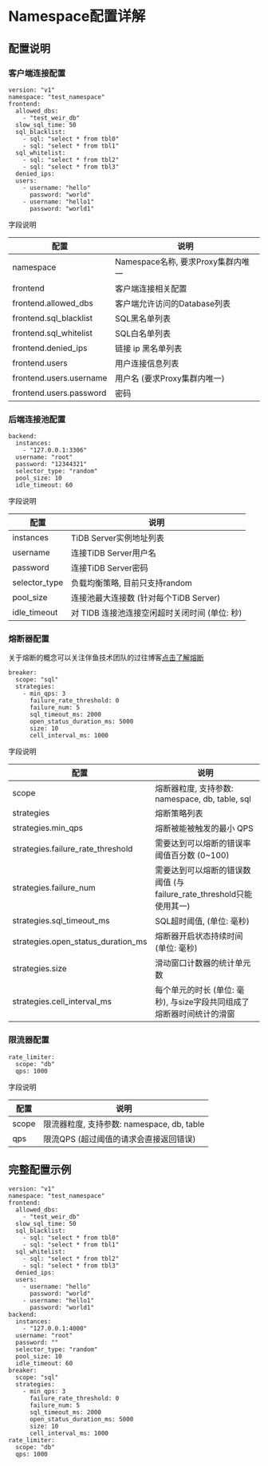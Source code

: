# Namespace配置详解

## 配置说明

### 客户端连接配置

```
version: "v1"
namespace: "test_namespace"
frontend:
  allowed_dbs:
    - "test_weir_db"
  slow_sql_time: 50
  sql_blacklist:
    - sql: "select * from tbl0"
    - sql: "select * from tbl1"
  sql_whitelist:
    - sql: "select * from tbl2"
    - sql: "select * from tbl3"
  denied_ips:
  users:
    - username: "hello"
      password: "world"
    - username: "hello1"
      password: "world1"
```

字段说明

| 配置 | 说明 |
| --- | --- |
| namespace | Namespace名称, 要求Proxy集群内唯一 |
| frontend | 客户端连接相关配置 |
| frontend.allowed_dbs | 客户端允许访问的Database列表 |
| frontend.sql_blacklist | SQL黑名单列表 |
| frontend.sql_whitelist | SQL白名单列表 |
| frontend.denied_ips | 链接 ip 黑名单列表  |
| frontend.users | 用户连接信息列表 |
| frontend.users.username | 用户名 (要求Proxy集群内唯一) |
| frontend.users.password | 密码 |

### 后端连接池配置

```
backend:
  instances:
    - "127.0.0.1:3306"
  username: "root"
  password: "12344321"
  selector_type: "random"
  pool_size: 10
  idle_timeout: 60
```

字段说明

| 配置 | 说明 |
| --- | --- |
| instances | TiDB Server实例地址列表 |
| username | 连接TiDB Server用户名|
| password | 连接TiDB Server密码 |
| selector_type | 负载均衡策略, 目前只支持random |
| pool_size | 连接池最大连接数 (针对每个TiDB Server) |
| idle_timeout | 对 TIDB 连接池连接空闲超时关闭时间 (单位: 秒) |

### 熔断器配置

关于熔断的概念可以关注伴鱼技术团队的过往博客[点击了解熔断](https://tech.ipalfish.com/blog/2020/08/23/dolphin/)

```
breaker:
  scope: "sql"
  strategies:
    - min_qps: 3
      failure_rate_threshold: 0
      failure_num: 5
      sql_timeout_ms: 2000
      open_status_duration_ms: 5000
      size: 10
      cell_interval_ms: 1000
```

字段说明

| 配置 | 说明 |
| --- | --- |
| scope | 熔断器粒度, 支持参数: namespace, db, table, sql |
| strategies | 熔断策略列表 |
| strategies.min_qps | 熔断被能被触发的最小 QPS |
| strategies.failure_rate_threshold | 需要达到可以熔断的错误率阈值百分数 (0~100) |
| strategies.failure_num | 需要达到可以熔断的错误数阈值 (与failure_rate_threshold只能使用其一) |
| strategies.sql_timeout_ms | SQL超时阈值, (单位: 毫秒) |
| strategies.open_status_duration_ms | 熔断器开启状态持续时间 (单位: 毫秒) |
| strategies.size| 滑动窗口计数器的统计单元数 |
| strategies.cell_interval_ms | 每个单元的时长 (单位: 毫秒), 与size字段共同组成了熔断器时间统计的滑窗 |

### 限流器配置

```
rate_limiter:
  scope: "db"
  qps: 1000
```

字段说明

| 配置 | 说明 |
| --- | --- |
| scope | 限流器粒度, 支持参数: namespace, db, table |
| qps | 限流QPS (超过阈值的请求会直接返回错误) |


## 完整配置示例

```
version: "v1"
namespace: "test_namespace"
frontend:
  allowed_dbs:
    - "test_weir_db"
  slow_sql_time: 50
  sql_blacklist:
    - sql: "select * from tbl0"
    - sql: "select * from tbl1"
  sql_whitelist:
    - sql: "select * from tbl2"
    - sql: "select * from tbl3"
  denied_ips:
  users:
    - username: "hello"
      password: "world"
    - username: "hello1"
      password: "world1"
backend:
  instances:
    - "127.0.0.1:4000"
  username: "root"
  password: ""
  selector_type: "random"
  pool_size: 10
  idle_timeout: 60
breaker:
  scope: "sql"
  strategies:
    - min_qps: 3
      failure_rate_threshold: 0
      failure_num: 5
      sql_timeout_ms: 2000
      open_status_duration_ms: 5000
      size: 10
      cell_interval_ms: 1000
rate_limiter:
  scope: "db"
  qps: 1000
```
